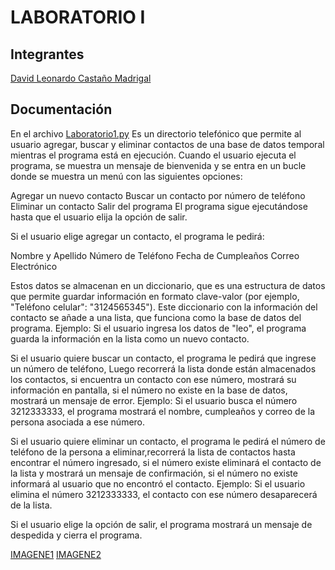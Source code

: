 # LABORATORIO I
## Integrantes
[David Leonardo Castaño Madrigal](https://github.com/IngleonardocM) 
 
 ## Documentación
En el archivo [Laboratorio1.py](/Laboratorio1/Laboratorio1.py) Es un directorio telefónico que permite al usuario agregar, buscar y eliminar contactos de una base de datos temporal mientras el programa está en ejecución.
Cuando el usuario ejecuta el programa, se muestra un mensaje de bienvenida y se entra en un bucle donde se muestra un menú con las siguientes opciones:

Agregar un nuevo contacto
Buscar un contacto por número de teléfono
Eliminar un contacto
Salir del programa
El programa sigue ejecutándose hasta que el usuario elija la opción de salir.

Si el usuario elige agregar un contacto, el programa le pedirá:

Nombre y Apellido
Número de Teléfono
Fecha de Cumpleaños
Correo Electrónico

Estos datos se almacenan en un diccionario, que es una estructura de datos que permite guardar información en formato clave-valor (por ejemplo, "Teléfono celular": "3124565345").
Este diccionario con la información del contacto se añade a una lista, que funciona como la base de datos del programa.
Ejemplo: Si el usuario ingresa los datos de "leo", el programa guarda la información en la lista como un nuevo contacto.

Si el usuario quiere buscar un contacto, el programa le pedirá que ingrese un número de teléfono, Luego recorrerá la lista donde están almacenados los contactos, si encuentra un contacto con ese número, mostrará su información en pantalla, si el número no existe en la base de datos, mostrará un mensaje de error.
Ejemplo: Si el usuario busca el número 3212333333, el programa mostrará el nombre, cumpleaños y correo de la persona asociada a ese número.

Si el usuario quiere eliminar un contacto, el programa le pedirá el número de teléfono de la persona a eliminar,recorrerá la lista de contactos hasta encontrar el número ingresado, si el número existe eliminará el contacto de la lista y mostrará un mensaje de confirmación, si el número no existe informará al usuario que no encontró el contacto.
Ejemplo: Si el usuario elimina el número 3212333333, el contacto con ese número desaparecerá de la lista.

Si el usuario elige la opción de salir, el programa mostrará un mensaje de despedida y cierra el programa.

[IMAGENE1](/Laboratorio1/IMAGENES/LABPARTE1.png)
[IMAGENE2](/Laboratorio1/IMAGENES/LABPARTE2.png)